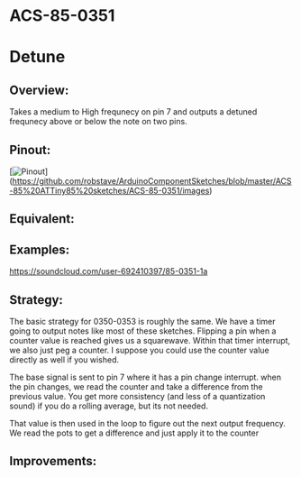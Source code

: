 # ACS-85-0351
Detune
==============

## Overview:
Takes a medium to High frequnecy on pin 7 and outputs a detuned frequnecy above or below the note on two pins.


 
 
## Pinout:
[![Pinout](https://github.com/robstave/ArduinoComponentSketches/blob/master/ACS-85%20ATTiny85%20sketches/ACS-85-0351/images/ACS-85-0351.png)] (https://github.com/robstave/ArduinoComponentSketches/blob/master/ACS-85%20ATTiny85%20sketches/ACS-85-0351/images)


## Equivalent:


## Examples:
 https://soundcloud.com/user-692410397/85-0351-1a

## Strategy:
 The basic strategy for 0350-0353 is roughly the same.
We have a timer going to output notes like most of these sketches.  Flipping a pin when a counter value is reached gives us a squarewave.
Within that timer interrupt, we also just peg a counter.  I suppose you could use the counter value directly as well if you wished.


The base signal is sent to pin 7 where it has a pin change interrupt.  when the pin changes, we read the counter and take a difference from 
the previous value.  You get more consistency (and less of a quantization sound) if you do a rolling average, but its not needed.

That value is then used in the loop to figure out the next output frequency.  We read the pots to get a difference and just apply it to the counter

## Improvements:


